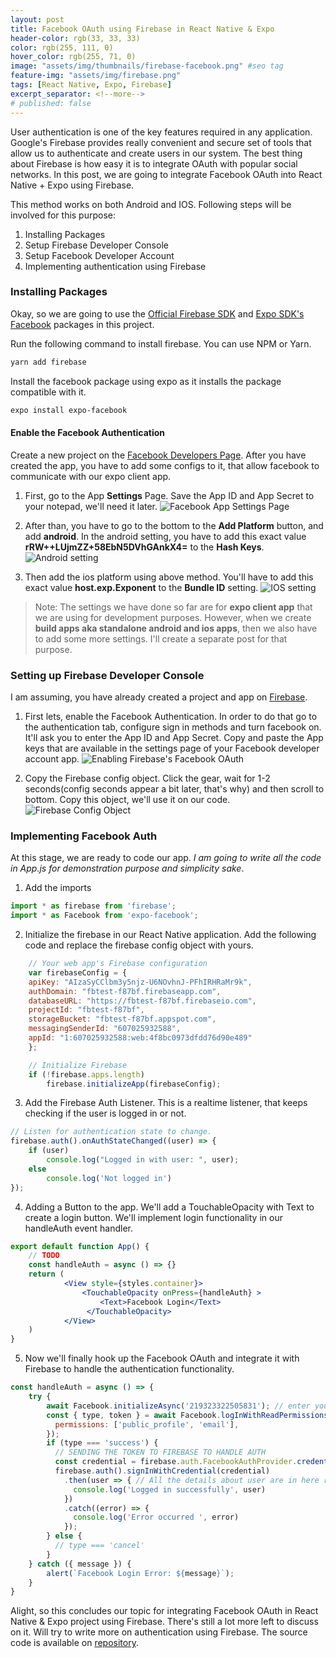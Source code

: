 ```yaml
---
layout: post
title: Facebook OAuth using Firebase in React Native & Expo
header-color: rgb(33, 33, 33)
color: rgb(255, 111, 0)
hover_color: rgb(255, 71, 0)
image: "assets/img/thumbnails/firebase-facebook.png" #seo tag
feature-img: "assets/img/firebase.png"
tags: [React Native, Expo, Firebase]
excerpt_separator: <!--more-->
# published: false
---
```

User authentication is one of the key features required in any application. Google's Firebase provides really convenient and secure set of tools that allow us to authenticate and create users in our system. The best thing about Firebase is how easy it is to integrate OAuth with popular social networks. In this post, we are going to integrate Facebook OAuth into React Native + Expo using Firebase. 
<!--more-->

This method works on both Android and IOS. Following steps will be involved for this purpose:
1. Installing Packages
2. Setup Firebase Developer Console
3. Setup Facebook Developer Account
4. Implementing authentication using Firebase

### Installing Packages
Okay, so we are going to use the [Official Firebase SDK](https://docs.expo.io/versions/latest/guides/using-firebase/) and [Expo SDK's Facebook](https://docs.expo.io/versions/latest/sdk/facebook/) packages in this project.

Run the following command to install firebase. You can use NPM or Yarn.
```bash
yarn add firebase
```
Install the facebook package using expo as it installs the package compatible with it.
```bash
expo install expo-facebook
```

#### Enable the Facebook Authentication
Create a new project on the [Facebook Developers Page](https://developers.facebook.com).
After you have created the app, you have to add some configs to it, that allow facebook to communicate with our expo client app.

1. First, go to the App **Settings** Page. Save the App ID and App Secret to your notepad, we'll need it later.
![Facebook App Settings Page](/assets/img/posts/fb/1.png)

2. After than, you have to go to the bottom to the **Add Platform** button, and add **android**. In the android setting, you have to add this exact value **rRW++LUjmZZ+58EbN5DVhGAnkX4=** to the **Hash Keys**.
![Android setting](/assets/img/posts/fb/2.png)

3. Then add the ios platform using above method. You'll have to add this exact value **host.exp.Exponent** to the **Bundle ID** setting.
![IOS setting](/assets/img/posts/fb/3.png)

> Note: The settings we have done so far are for **expo client app** that we are using for development purposes. However, when we create **build apps aka standalone android and ios apps**, then we also have to add some more settings. I'll create a separate post for that purpose.

### Setting up Firebase Developer Console
I am assuming, you have already created a project and app on [Firebase](https://firebase.google.com/). 

1. First lets, enable the Facebook Authentication. In order to do that go to the authentication tab, configure sign in methods and turn facebook on. It'll ask you to enter the App ID and App Secret. Copy and paste the App keys that are available in the settings page of your Facebook developer account app.
![Enabling Firebase's Facebook OAuth](/assets/img/posts/fb/4.png)

2. Copy the Firebase config object. Click the gear, wait for 1-2 seconds(config seconds appear a bit later, that's why) and then scroll to bottom. Copy this object, we'll use it on our code.
![Firebase Config Object](/assets/img/posts/fb/5.png)

### Implementing Facebook Auth 
At this stage, we are ready to code our app. *I am going to write all the code in App.js for demonstration purpose and simplicity sake*. 

1. Add the imports
```javascript
import * as firebase from 'firebase';
import * as Facebook from 'expo-facebook';
```

2. Initialize the firebase in our React Native application. Add the following code and replace the firebase config object with yours.
```javascript
    // Your web app's Firebase configuration
    var firebaseConfig = {
    apiKey: "AIzaSyCClbm3y5njz-U6NOvhnJ-PFhIRHRaMr9k",
    authDomain: "fbtest-f87bf.firebaseapp.com",
    databaseURL: "https://fbtest-f87bf.firebaseio.com",
    projectId: "fbtest-f87bf",
    storageBucket: "fbtest-f87bf.appspot.com",
    messagingSenderId: "607025932588",
    appId: "1:607025932588:web:4f8bc0973dfdd76d90e489"
    };

    // Initialize Firebase
    if (!firebase.apps.length)
        firebase.initializeApp(firebaseConfig);
```

3. Add the Firebase Auth Listener. This is a realtime listener, that keeps checking if the user is logged in or not. 
```jsx
// Listen for authentication state to change.
firebase.auth().onAuthStateChanged((user) => {
    if (user) 
        console.log("Logged in with user: ", user);
    else 
        console.log('Not logged in')
});
```

4. Adding a Button to the app. We'll add a TouchableOpacity with Text to create a login button. We'll implement login functionality in our handleAuth event handler.
```jsx
export default function App() {
    // TODO
    const handleAuth = async () => {}
    return (
            <View style={styles.container}>
                <TouchableOpacity onPress={handleAuth} >
                    <Text>Facebook Login</Text>
                 </TouchableOpacity>
            </View>
    )
}
```

5. Now we'll finally hook up the Facebook OAuth and integrate it with Firebase to handle the authentication functionality.
```jsx
const handleAuth = async () => {
    try {
        await Facebook.initializeAsync('219323322505831'); // enter your Facebook App Id 
        const { type, token } = await Facebook.logInWithReadPermissionsAsync({
          permissions: ['public_profile', 'email'],
        });
        if (type === 'success') {
          // SENDING THE TOKEN TO FIREBASE TO HANDLE AUTH
          const credential = firebase.auth.FacebookAuthProvider.credential(token);
          firebase.auth().signInWithCredential(credential)
            .then(user => { // All the details about user are in here returned from firebase
              console.log('Logged in successfully', user)
            })
            .catch((error) => {
              console.log('Error occurred ', error)
            });
        } else {
          // type === 'cancel'
        }
    } catch ({ message }) {
        alert(`Facebook Login Error: ${message}`);
    }
}
```

Alight, so this concludes our topic for integrating Facebook OAuth in React Native & Expo project using Firebase. There's still a lot more left to discuss on it. Will try to write more on authentication using Firebase. The source code is available on [repository](https://github.com/rustyonrampage/reactdevstation-fb).